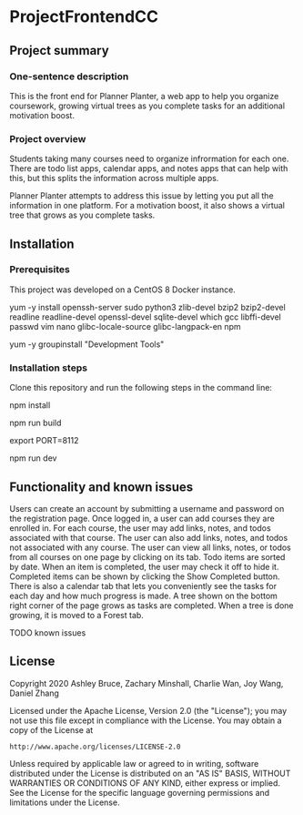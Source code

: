 # ProjectFrontendCC

## Project summary
### One-sentence description

This is the front end for Planner Planter, a web app to help you organize coursework, growing virtual trees as you complete tasks for an additional motivation boost.

### Project overview

Students taking many courses need to organize infrormation for each one. There are todo list apps, calendar apps, and notes apps that can help with this, but this splits the information across multiple apps.

Planner Planter attempts to address this issue by letting you put all the information in one platform. For a motivation boost, it also shows a virtual tree that grows as you complete tasks.

## Installation
### Prerequisites

This project was developed on a CentOS 8 Docker instance.

yum -y install openssh-server sudo python3 zlib-devel bzip2 bzip2-devel readline readline-devel openssl-devel sqlite-devel which gcc libffi-devel passwd vim nano glibc-locale-source glibc-langpack-en npm

yum -y groupinstall "Development Tools"

### Installation steps

Clone this repository and run the following steps in the command line:

npm install

npm run build

export PORT=8112

npm run dev

## Functionality and known issues

Users can create an account by submitting a username and password on the registration page. Once logged in, a user can add courses they are enrolled in. For each course, the user may add links, notes, and todos associated with that course. The user can also add links, notes, and todos not associated with any course. The user can view all links, notes, or todos from all courses on one page by clicking on its tab. Todo items are sorted by date. When an item is completed, the user may check it off to hide it. Completed items can be shown by clicking the Show Completed button. There is also a calendar tab that lets you conveniently see the tasks for each day and how much progress is made. A tree shown on the bottom right corner of the page grows as tasks are completed. When a tree is done growing, it is moved to a Forest tab.

TODO known issues

## License

Copyright 2020 Ashley Bruce, Zachary Minshall, Charlie Wan, Joy Wang, Daniel Zhang

Licensed under the Apache License, Version 2.0 (the "License");
you may not use this file except in compliance with the License.
You may obtain a copy of the License at

    http://www.apache.org/licenses/LICENSE-2.0

Unless required by applicable law or agreed to in writing, software
distributed under the License is distributed on an "AS IS" BASIS,
WITHOUT WARRANTIES OR CONDITIONS OF ANY KIND, either express or implied.
See the License for the specific language governing permissions and
limitations under the License.

